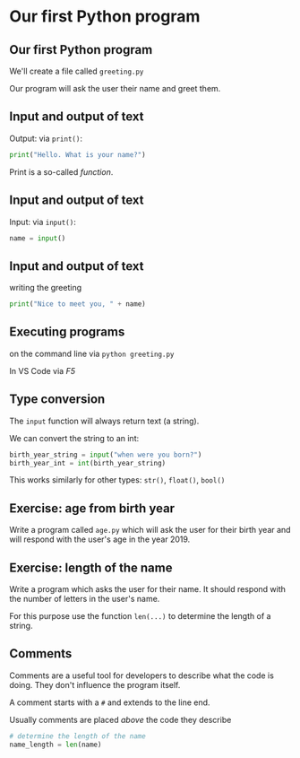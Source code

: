 # Our first Python program

## Our first Python program

We'll create a file called `greeting.py`

Our program will ask the user their name and greet them.

## Input and output of text

Output: via `print()`:

```py
print("Hello. What is your name?")
```

Print is a so-called _function_.

## Input and output of text

Input: via `input()`:

```py
name = input()
```

## Input and output of text

writing the greeting

```py
print("Nice to meet you, " + name)
```

## Executing programs

on the command line via `python greeting.py`

In VS Code via _F5_

## Type conversion

The `input` function will always return text (a string).

We can convert the string to an int:

```py
birth_year_string = input("when were you born?")
birth_year_int = int(birth_year_string)
```

This works similarly for other types: `str()`, `float()`, `bool()`

## Exercise: age from birth year

Write a program called `age.py` which will ask the user for their birth year and will respond with the user's age in the year 2019.

## Exercise: length of the name

Write a program which asks the user for their name. It should respond with the number of letters in the user's name.

For this purpose use the function `len(...)` to determine the length of a string.

## Comments

Comments are a useful tool for developers to describe what the code is doing. They don't influence the program itself.

A comment starts with a `#` and extends to the line end.

Usually comments are placed _above_ the code they describe

```py
# determine the length of the name
name_length = len(name)
```
